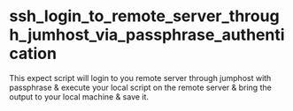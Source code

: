 # ssh_login_to_remote_server_through_jumhost_via_passphrase_authentication
This expect script will login to you remote server through jumphost with passphrase &amp; execute your local script on the remote server &amp; bring the output to your local machine &amp; save it.

